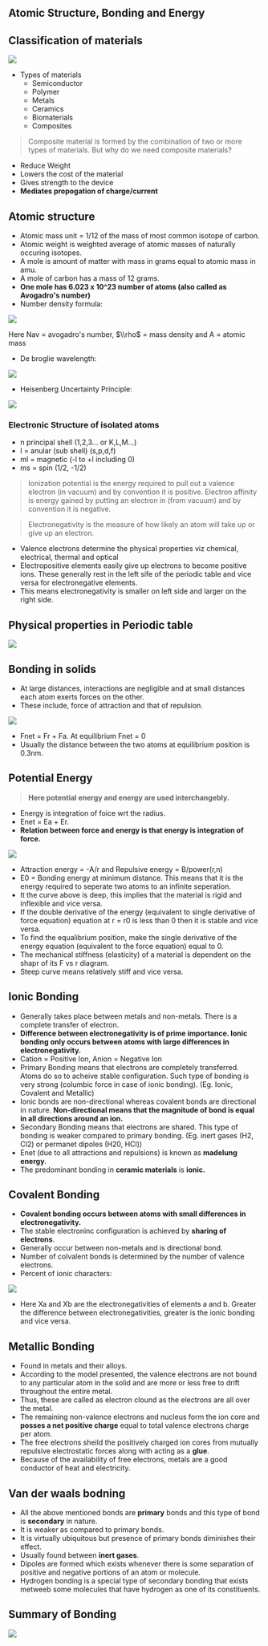

## Atomic Structure, Bonding and Energy

## Classification of materials

![](/assets/images/2021-08-28-10-22-07.png)

- Types of materials
  - Semiconductor
  - Polymer
  - Metals
  - Ceramics
  - Biomaterials
  - Composites

> Composite material is formed by the combination of two or more types of materials. But why do we need composite materials?

- Reduce Weight
- Lowers the cost of the material
- Gives strength to the device
- **Mediates propogation of charge/current**

## Atomic structure

- Atomic mass unit = 1/12 of the mass of most common isotope of carbon.
- Atomic weight is weighted average of atomic masses of naturally occuring isotopes.
- A mole is amount of matter with mass in grams equal to atomic mass in amu.
- A mole of carbon has a mass of 12 grams.
- **One mole has 6.023 x 10^23 number of atoms (also called as Avogadro's number)**
- Number density formula: 

![](/assets/images/2021-08-28-15-14-09.png)

Here Nav = avogadro's number, $\\rho$ = mass density and A = atomic mass

- De broglie wavelength: 

![](/assets/images/2021-08-28-15-58-00.png)

- Heisenberg Uncertainty Principle: 

![](/assets/images/2021-08-28-15-58-34.png)

### Electronic Structure of isolated atoms

- n  principal shell (1,2,3... or K,L,M...)
- l = anular (sub shell) (s,p,d,f)
- ml = magnetic (-l to +l including 0)
- ms = spin (1/2, -1/2)

> Ionization potential is the energy required to pull out a valence electron (in vacuum) and by convention it is positive. Electron affinity is energy gained by putting an electron in (from vacuum) and by convention it is negative.

> Electronegativity is the measure of how likely an atom will take up or give up an electron.

- Valence electrons determine the physical properties viz chemical, electrical, thermal and optical
- Electropositive elements easily give up electrons to become positive ions. These generally rest in the left sife of the periodic table and vice versa for electronegative elements.
- This means electronegativity is smaller on left side and larger on the right side.

## Physical properties in Periodic table

![](/assets/images/2021-08-28-16-08-27.png)

## Bonding in solids

- At large distances, interactions are negligible and at small distances each atom exerts forces on the other.
- These include, force of attraction and that of repulsion.

![](/assets/images/2021-08-28-16-12-56.png)

- Fnet = Fr + Fa. At equilibrium Fnet = 0
- Usually the distance between the two atoms at equilibrium position is 0.3nm.

## Potential Energy

> **Here potential energy and energy are used interchangebly.**

- Energy is integration of foice wrt the radius.
- Enet = Ea + Er.
- **Relation between force and energy is that energy is integration of force.**

![](/assets/images/2021-08-28-16-17-07.png)

- Attraction energy = -A/r and Repulsive energy = B/power(r,n)
- E0 = Bonding energy at minimum distance. This means that it is the energy required to seperate two atoms to an infinite seperation.
- It the curve above is deep, this implies that the material is rigid and inflexible and vice versa.
- If the double derivative of the energy (equivalent to single derivative of force equation) equation at r = r0 is less than 0 then it is stable and vice versa.
- To find the equalibrium position, make the single derivative of the energy equation (equivalent to the force equation) equal to 0.
- The mechanical stiffness (elasticity) of a material is dependent on the shapr of its F vs r diagram.
- Steep curve means relatively stiff and vice versa.

## Ionic Bonding

- Generally takes place between metals and non-metals. There is a complete transfer of electron.
- **Difference between electronegativity is of prime importance. Ionic bonding only occurs between atoms with large differences in electronegativity.**
- Cation = Positive Ion, Anion = Negative Ion
- Primary Bonding means that electrons are completely transferred. Atoms do so to acheive stable configuration. Such type of bonding is very strong (columbic force in case of ionic bonding). (Eg. Ionic, Covalent and Metallic)
- Ionic bonds are non-directional whereas covalent bonds are directional in nature. **Non-directional means that the magnitude of bond is equal in all directions around an ion.**
- Secondary Bonding means that electrons are shared. This type of bonding is weaker compared to primary bonding. (Eg. inert gases (H2, Cl2) or permanet dipoles (H20, HCl))
- Enet (due to all attractions and repulsions) is known as **madelung energy**.
- The predominant bonding in **ceramic materials** is **ionic.**

## Covalent Bonding

- **Covalent bonding occurs between atoms with small differences in electronegativity.**
- The stable electroninc configuration is achieved by **sharing of electrons**.
- Generally occur between non-metals and is directional bond.
- Number of colvalent bonds is determined by the number of valence electrons.
- Percent of ionic characters:

![](/assets/images/2021-08-28-16-46-57.png)

- Here Xa and Xb are the electronegativities of elements a and b. Greater the difference between electronegativities, greater is the ionic bonding and vice versa.

## Metallic Bonding

- Found in metals and their alloys.
- According to the model presented, the valence electrons are not bound to any particular atom in the solid and are more or less free to drift throughout the entire metal.
- Thus, these are called as electron clound as the electrons are all over the metal.
- The remaining non-valence electrons and nucleus form the ion core and **posses a net positive charge** equal to total valence electrons charge per atom.
- The free electrons sheild the positively charged ion cores from mutually repulsive electrostatic forces along with acting as a **glue**.
- Because of the availability of free electrons, metals are a good conductor of heat and electricity.

## Van der waals bodning

- All the above mentioned bonds are **primary** bonds and this type of bond is **secondary** in nature.
- It is weaker as compared to primary bonds.
- It is virtually ubiquitous but presence of primary bonds diminishes their effect.
- Usually found between **inert gases**.
- Dipoles are formed which exists whenever there is some separation of positive and negative portions of an atom or molecule.
- Hydrogen bonding is a special type of secondary bonding that exists metweeb some molecules that have hydrogen as one of its constituents.

## Summary of Bonding

![](/assets/images/2021-08-28-16-50-27.png)

